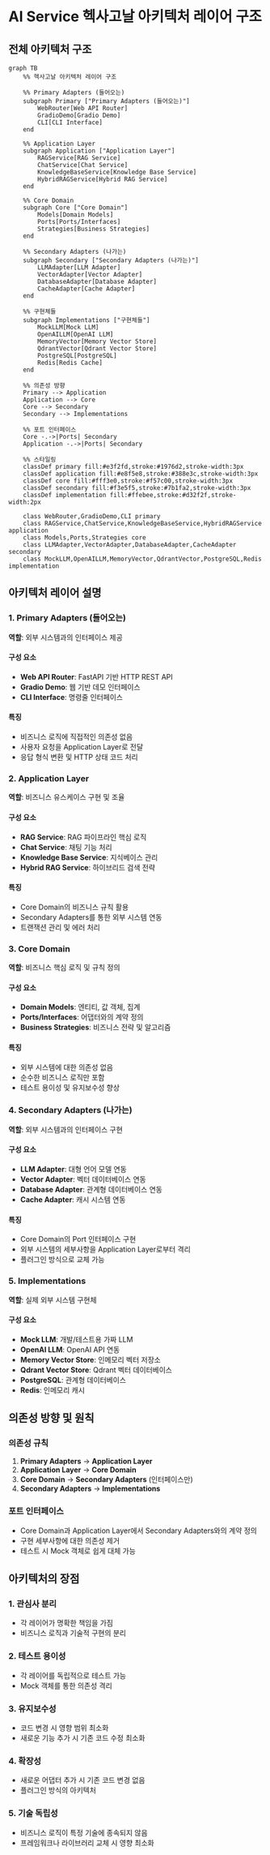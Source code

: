 # AI Service 헥사고날 아키텍처 레이어 구조

## 전체 아키텍처 구조

```mermaid
graph TB
    %% 헥사고날 아키텍처 레이어 구조
    
    %% Primary Adapters (들어오는)
    subgraph Primary ["Primary Adapters (들어오는)"]
        WebRouter[Web API Router]
        GradioDemo[Gradio Demo]
        CLI[CLI Interface]
    end
    
    %% Application Layer
    subgraph Application ["Application Layer"]
        RAGService[RAG Service]
        ChatService[Chat Service]
        KnowledgeBaseService[Knowledge Base Service]
        HybridRAGService[Hybrid RAG Service]
    end
    
    %% Core Domain
    subgraph Core ["Core Domain"]
        Models[Domain Models]
        Ports[Ports/Interfaces]
        Strategies[Business Strategies]
    end
    
    %% Secondary Adapters (나가는)
    subgraph Secondary ["Secondary Adapters (나가는)"]
        LLMAdapter[LLM Adapter]
        VectorAdapter[Vector Adapter]
        DatabaseAdapter[Database Adapter]
        CacheAdapter[Cache Adapter]
    end
    
    %% 구현체들
    subgraph Implementations ["구현체들"]
        MockLLM[Mock LLM]
        OpenAILLM[OpenAI LLM]
        MemoryVector[Memory Vector Store]
        QdrantVector[Qdrant Vector Store]
        PostgreSQL[PostgreSQL]
        Redis[Redis Cache]
    end
    
    %% 의존성 방향
    Primary --> Application
    Application --> Core
    Core --> Secondary
    Secondary --> Implementations
    
    %% 포트 인터페이스
    Core -.->|Ports| Secondary
    Application -.->|Ports| Secondary
    
    %% 스타일링
    classDef primary fill:#e3f2fd,stroke:#1976d2,stroke-width:3px
    classDef application fill:#e8f5e8,stroke:#388e3c,stroke-width:3px
    classDef core fill:#fff3e0,stroke:#f57c00,stroke-width:3px
    classDef secondary fill:#f3e5f5,stroke:#7b1fa2,stroke-width:3px
    classDef implementation fill:#ffebee,stroke:#d32f2f,stroke-width:2px
    
    class WebRouter,GradioDemo,CLI primary
    class RAGService,ChatService,KnowledgeBaseService,HybridRAGService application
    class Models,Ports,Strategies core
    class LLMAdapter,VectorAdapter,DatabaseAdapter,CacheAdapter secondary
    class MockLLM,OpenAILLM,MemoryVector,QdrantVector,PostgreSQL,Redis implementation
```

## 아키텍처 레이어 설명

### 1. Primary Adapters (들어오는)
**역할**: 외부 시스템과의 인터페이스 제공

#### 구성 요소
- **Web API Router**: FastAPI 기반 HTTP REST API
- **Gradio Demo**: 웹 기반 데모 인터페이스
- **CLI Interface**: 명령줄 인터페이스

#### 특징
- 비즈니스 로직에 직접적인 의존성 없음
- 사용자 요청을 Application Layer로 전달
- 응답 형식 변환 및 HTTP 상태 코드 처리

### 2. Application Layer
**역할**: 비즈니스 유스케이스 구현 및 조율

#### 구성 요소
- **RAG Service**: RAG 파이프라인 핵심 로직
- **Chat Service**: 채팅 기능 처리
- **Knowledge Base Service**: 지식베이스 관리
- **Hybrid RAG Service**: 하이브리드 검색 전략

#### 특징
- Core Domain의 비즈니스 규칙 활용
- Secondary Adapters를 통한 외부 시스템 연동
- 트랜잭션 관리 및 에러 처리

### 3. Core Domain
**역할**: 비즈니스 핵심 로직 및 규칙 정의

#### 구성 요소
- **Domain Models**: 엔티티, 값 객체, 집계
- **Ports/Interfaces**: 어댑터와의 계약 정의
- **Business Strategies**: 비즈니스 전략 및 알고리즘

#### 특징
- 외부 시스템에 대한 의존성 없음
- 순수한 비즈니스 로직만 포함
- 테스트 용이성 및 유지보수성 향상

### 4. Secondary Adapters (나가는)
**역할**: 외부 시스템과의 인터페이스 구현

#### 구성 요소
- **LLM Adapter**: 대형 언어 모델 연동
- **Vector Adapter**: 벡터 데이터베이스 연동
- **Database Adapter**: 관계형 데이터베이스 연동
- **Cache Adapter**: 캐시 시스템 연동

#### 특징
- Core Domain의 Port 인터페이스 구현
- 외부 시스템의 세부사항을 Application Layer로부터 격리
- 플러그인 방식으로 교체 가능

### 5. Implementations
**역할**: 실제 외부 시스템 구현체

#### 구성 요소
- **Mock LLM**: 개발/테스트용 가짜 LLM
- **OpenAI LLM**: OpenAI API 연동
- **Memory Vector Store**: 인메모리 벡터 저장소
- **Qdrant Vector Store**: Qdrant 벡터 데이터베이스
- **PostgreSQL**: 관계형 데이터베이스
- **Redis**: 인메모리 캐시

## 의존성 방향 및 원칙

### 의존성 규칙
1. **Primary Adapters** → **Application Layer**
2. **Application Layer** → **Core Domain**
3. **Core Domain** → **Secondary Adapters** (인터페이스만)
4. **Secondary Adapters** → **Implementations**

### 포트 인터페이스
- Core Domain과 Application Layer에서 Secondary Adapters와의 계약 정의
- 구현 세부사항에 대한 의존성 제거
- 테스트 시 Mock 객체로 쉽게 대체 가능

## 아키텍처의 장점

### 1. 관심사 분리
- 각 레이어가 명확한 책임을 가짐
- 비즈니스 로직과 기술적 구현의 분리

### 2. 테스트 용이성
- 각 레이어를 독립적으로 테스트 가능
- Mock 객체를 통한 의존성 격리

### 3. 유지보수성
- 코드 변경 시 영향 범위 최소화
- 새로운 기능 추가 시 기존 코드 수정 최소화

### 4. 확장성
- 새로운 어댑터 추가 시 기존 코드 변경 없음
- 플러그인 방식의 아키텍처

### 5. 기술 독립성
- 비즈니스 로직이 특정 기술에 종속되지 않음
- 프레임워크나 라이브러리 교체 시 영향 최소화

